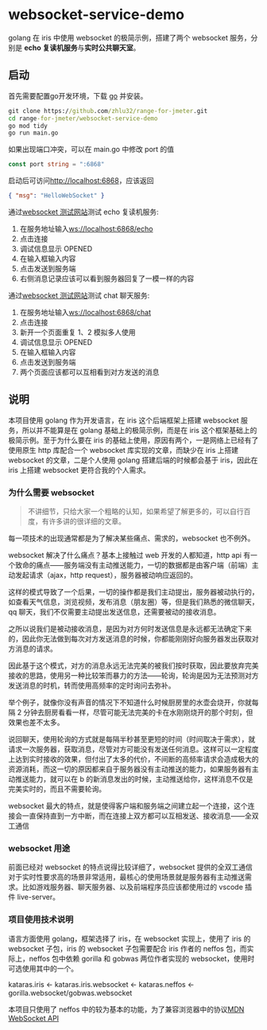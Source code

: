 # websocket-service-demo

golang 在 iris 中使用 websocket 的极简示例，搭建了两个 websocket 服务，分别是 **echo 复读机服务**与**实时公共聊天室**。

## 启动

首先需要配置go开发环境，下载 [go](https://go.dev/dl/) 并安装。

```cmd
git clone https://github.com/zhlu32/range-for-jmeter.git
cd range-for-jmeter/websocket-service-demo
go mod tidy
go run main.go
```

如果出现端口冲突，可以在 main.go 中修改 port 的值

```go
const port string = ":6868"
```

启动后可访问[http://localhost:6868](http://localhost:6868)，应该返回

```json
{ "msg": "HelloWebSocket" }
```

通过[websocket 测试网站](http://www.easyswoole.com/wstool.html)测试 echo 复读机服务:

1. 在服务地址输入[ws://localhost:6868/echo](ws://localhost:6868/echo)
2. 点击连接
3. 调试信息显示 OPENED
4. 在输入框输入内容
5. 点击发送到服务端
6. 右侧消息记录应该可以看到服务器回复了一模一样的内容

通过[websocket 测试网站](http://www.easyswoole.com/wstool.html)测试 chat 聊天服务:

1. 在服务地址输入[ws://localhost:6868/chat](ws://localhost:6868/chat)
2. 点击连接
3. 新开一个页面重复 1、2 模拟多人使用
4. 调试信息显示 OPENED
5. 在输入框输入内容
6. 点击发送到服务端
7. 两个页面应该都可以互相看到对方发送的消息

## 说明

本项目使用 golang 作为开发语言，在 iris 这个后端框架上搭建 websocket 服务，所以并不能算是在 golang 基础上的极简示例，而是在 iris 这个框架基础上的极简示例。至于为什么要在 iris 的基础上使用，原因有两个，一是网络上已经有了使用原生 http 库配合一个 websocket 库实现的文章，而缺少在 iris 上搭建 websocket 的文章，二是个人使用 golang 搭建后端的时候都会基于 iris，因此在 iris 上搭建 websocket 更符合我的个人需求。

### 为什么需要 websocket

> 不讲细节，只给大家一个粗略的认知，如果希望了解更多的，可以自行百度，有许多讲的很详细的文章。

每一项技术的出现通常都是为了解决某些痛点、需求的，websocket 也不例外。

websocket 解决了什么痛点？基本上接触过 web 开发的人都知道，http api 有一个致命的痛点——服务端没有主动推送能力，一切的数据都是由客户端（前端）主动发起请求（ajax，http request），服务器被动响应返回的。

这样的模式导致了一个后果，一切的操作都是我们主动提出，服务器被动执行的，如查看天气信息，浏览视频，发布消息（朋友圈）等，但是我们熟悉的微信聊天，qq 聊天，我们不仅需要主动提出发送信息，还需要被动的接收消息。

之所以说我们是被动接收消息，是因为对方何时发送信息是永远都无法确定下来的，因此你无法做到每次对方发送消息的时候，你都能刚刚好向服务器发出获取对方消息的请求。

因此基于这个模式，对方的消息永远无法完美的被我们按时获取，因此要放弃完美接收的思路，使用另一种比较笨而暴力的方法——轮询，轮询是因为无法预测对方发送消息的时机，转而使用高频率的定时询问去弥补。

举个例子，就像你没有声音的情况下不知道什么时候厨房里的水壶会烧开，你就每隔 2 分钟去厨房看看一样，尽管可能无法完美的卡在水刚刚烧开的那个时刻，但效果也差不太多。

说回聊天，使用轮询的方式就是每隔半秒甚至更短的时间（时间取决于需求），就请求一次服务器，获取消息，尽管对方可能没有发送任何消息。这样可以一定程度上达到实时接收的效果，但付出了太多的代价，不间断的高频率请求会造成极大的资源消耗，而这一切的原因都来自于服务器没有主动推送的能力，如果服务器有主动推送能力，就可以在 b 的新消息发出的时候，主动推送给你，这样消息不仅是完美实时的，而且不需要轮询。

websocket 最大的特点，就是使得客户端和服务端之间建立起一个连接，这个连接会一直保持直到一方中断，而在连接上双方都可以互相发送、接收消息——全双工通信

### websocket 用途

前面已经对 websocket 的特点说得比较详细了，websocket 提供的全双工通信对于实时性要求高的场景非常适用，最核心的使用场景就是服务器有主动推送需求。比如游戏服务器、聊天服务器、以及前端程序员应该都使用过的 vscode 插件 live-server。

### 项目使用技术说明

语言方面使用 golang，框架选择了 iris，在 websocket 实现上，使用了 iris 的 websocket 子包，iris 的 websocket 子包需要配合 iris 作者的 neffos 包，而实际上，neffos 包中依赖 gorilla 和 gobwas 两位作者实现的 websocket，使用时可选使用其中的一个。

kataras.iris <- kataras.iris.websocket <- kataras.neffos <- gorilla.websocket/gobwas.websocket

本项目只使用了 neffos 中的较为基本的功能，为了兼容浏览器中的协议[MDN WebSocket API](https://developer.mozilla.org/zh-CN/docs/Web/API/WebSocket)
